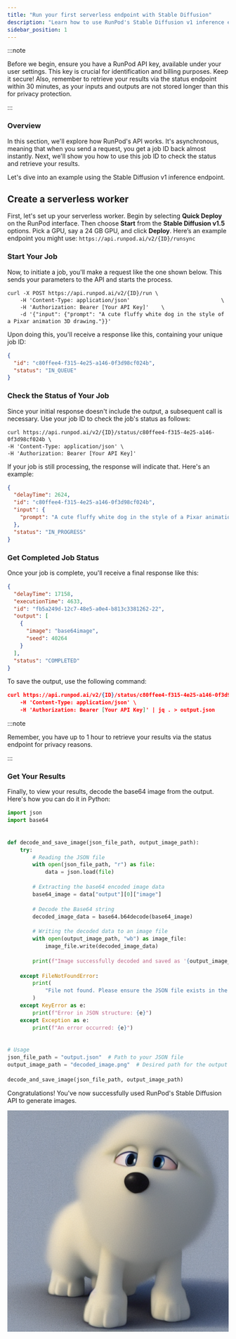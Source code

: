 ```yaml
---
title: "Run your first serverless endpoint with Stable Diffusion"
description: "Learn how to use RunPod's Stable Diffusion v1 inference endpoint to generate images, including Setting up your serverless worker, starting a job, checking job status, and retrieving results."
sidebar_position: 1
---
```


:::note

Before we begin, ensure you have a RunPod API key, available under your user settings. This key is crucial for identification and billing purposes. Keep it secure! Also, remember to retrieve your results via the status endpoint within 30 minutes, as your inputs and outputs are not stored longer than this for privacy protection.

:::

### Overview

In this section, we'll explore how RunPod's API works. It's asynchronous, meaning that when you send a request, you get a job ID back almost instantly. Next, we'll show you how to use this job ID to check the status and retrieve your results.

Let's dive into an example using the Stable Diffusion v1 inference endpoint.

## Create a serverless worker

First, let's set up your serverless worker. Begin by selecting **Quick Deploy** on the RunPod interface. Then choose **Start** from the **Stable Diffusion v1.5** options. Pick a GPU, say a 24 GB GPU, and click **Deploy**. Here’s an example endpoint you might use: `https://api.runpod.ai/v2/{ID}/runsync`

### Start Your Job

Now, to initiate a job, you'll make a request like the one shown below. This sends your parameters to the API and starts the process.

```curl
curl -X POST https://api.runpod.ai/v2/{ID}/run \
    -H 'Content-Type: application/json'                             \
    -H 'Authorization: Bearer [Your API Key]'    \
    -d '{"input": {"prompt": "A cute fluffy white dog in the style of a Pixar animation 3D drawing."}}'
```

Upon doing this, you'll receive a response like this, containing your unique job ID:

```json
{
  "id": "c80ffee4-f315-4e25-a146-0f3d98cf024b",
  "status": "IN_QUEUE"
}
```

### Check the Status of Your Job

Since your initial response doesn't include the output, a subsequent call is necessary. Use your job ID to check the job's status as follows:

```curl
curl https://api.runpod.ai/v2/{ID}/status/c80ffee4-f315-4e25-a146-0f3d98cf024b \
-H 'Content-Type: application/json' \
-H 'Authorization: Bearer [Your API Key]'
```

If your job is still processing, the response will indicate that. Here's an example:

```json
{
  "delayTime": 2624,
  "id": "c80ffee4-f315-4e25-a146-0f3d98cf024b",
  "input": {
    "prompt": "A cute fluffy white dog in the style of a Pixar animation 3D drawing."
  },
  "status": "IN_PROGRESS"
}
```

### Get Completed Job Status

Once your job is complete, you'll receive a final response like this:

```json
{
  "delayTime": 17158,
  "executionTime": 4633,
  "id": "fb5a249d-12c7-48e5-a0e4-b813c3381262-22",
  "output": [
    {
      "image": "base64image",
      "seed": 40264
    }
  ],
  "status": "COMPLETED"
}
```

To save the output, use the following command:

```json
curl https://api.runpod.ai/v2/{ID}/status/c80ffee4-f315-4e25-a146-0f3d98cf024b \
    -H 'Content-Type: application/json' \
    -H 'Authorization: Bearer [Your API Key]' | jq . > output.json
```

:::note

Remember, you have up to 1 hour to retrieve your results via the status endpoint for privacy reasons.

:::

### Get Your Results

Finally, to view your results, decode the base64 image from the output. Here's how you can do it in Python:

```python
import json
import base64


def decode_and_save_image(json_file_path, output_image_path):
    try:
        # Reading the JSON file
        with open(json_file_path, "r") as file:
            data = json.load(file)

        # Extracting the base64 encoded image data
        base64_image = data["output"][0]["image"]

        # Decode the Base64 string
        decoded_image_data = base64.b64decode(base64_image)

        # Writing the decoded data to an image file
        with open(output_image_path, "wb") as image_file:
            image_file.write(decoded_image_data)

        print(f"Image successfully decoded and saved as '{output_image_path}'.")

    except FileNotFoundError:
        print(
            "File not found. Please ensure the JSON file exists in the specified path."
        )
    except KeyError as e:
        print(f"Error in JSON structure: {e}")
    except Exception as e:
        print(f"An error occurred: {e}")


# Usage
json_file_path = "output.json"  # Path to your JSON file
output_image_path = "decoded_image.png"  # Desired path for the output image

decode_and_save_image(json_file_path, output_image_path)
```

Congratulations! You've now successfully used RunPod's Stable Diffusion API to generate images.

![](decoded_image.png)
